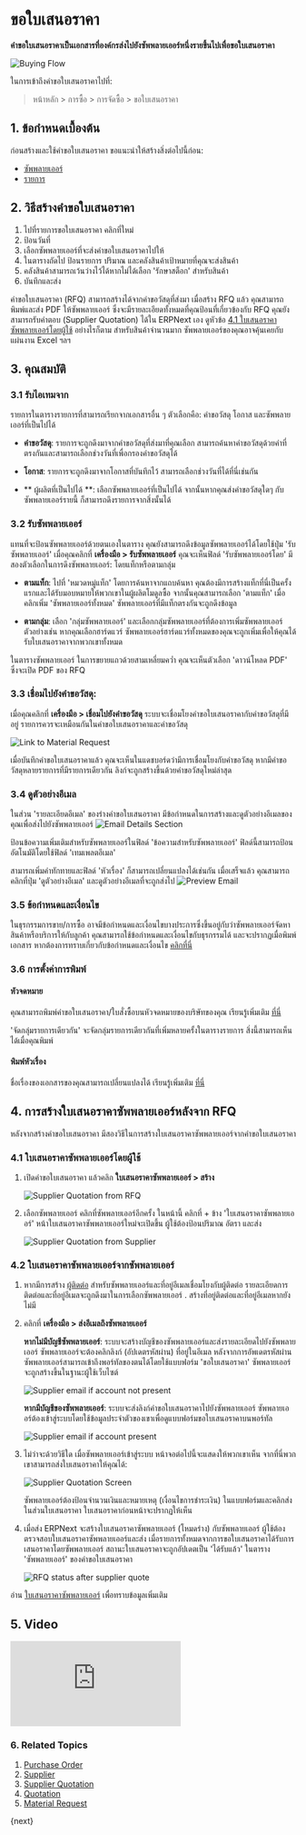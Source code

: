 <!-- add-breadcrumbs -->
# ขอใบเสนอราคา

**คำขอใบเสนอราคาเป็นเอกสารที่องค์กรส่งไปยังซัพพลายเออร์หนึ่งรายขึ้นไปเพื่อขอใบเสนอราคา**

![Buying Flow](/docs/assets/img/buying/buying_flow_rfq.png)

ในการเข้าถึงคำขอใบเสนอราคาไปที่:
> หน้าหลัก > การซื้อ > การจัดซื้อ > ขอใบเสนอราคา

## 1. ข้อกำหนดเบื้องต้น
ก่อนสร้างและใช้คำขอใบเสนอราคา ขอแนะนำให้สร้างสิ่งต่อไปนี้ก่อน:

* [ซัพพลายเออร์](/docs/user/manual/th/buying/supplier)
* [รายการ](/docs/user/manual/th/stock/item)

## 2. วิธีสร้างคำขอใบเสนอราคา
1. ไปที่รายการขอใบเสนอราคา คลิกที่ใหม่
2. ป้อนวันที่
3. เลือกซัพพลายเออร์ที่จะส่งคำขอใบเสนอราคาไปให้
4. ในตารางถัดไป ป้อนรายการ ปริมาณ และคลังสินค้าเป้าหมายที่คุณจะส่งสินค้า
1. คลังสินค้าสามารถเว้นว่างไว้ได้หากไม่ได้เลือก 'รักษาสต็อก' สำหรับสินค้า
5. บันทึกและส่ง

คำขอใบเสนอราคา (RFQ) สามารถสร้างได้จากคำขอวัสดุที่ส่งมา เมื่อสร้าง RFQ แล้ว คุณสามารถพิมพ์และส่ง PDF ให้ซัพพลายเออร์ ซึ่งจะมีรายละเอียดทั้งหมดที่คุณป้อนที่เกี่ยวข้องกับ RFQ คุณยังสามารถรับคำตอบ (Supplier Quotation) ได้ใน ERPNext เอง ดูหัวข้อ [4.1 ใบเสนอราคาซัพพลายเออร์โดยผู้ใช้](#41-supplier-quotation-by-user)
อย่างไรก็ตาม สำหรับสินค้าจำนวนมาก ซัพพลายเออร์ของคุณอาจคุ้นเคยกับแผ่นงาน Excel ฯลฯ

## 3. คุณสมบัติ

### 3.1 รับไอเทมจาก
รายการในตารางรายการที่สามารถเรียกจากเอกสารอื่น ๆ ตัวเลือกคือ: คำขอวัสดุ โอกาส และซัพพลายเออร์ที่เป็นไปได้

* **คำขอวัสดุ**: รายการจะถูกดึงมาจากคำขอวัสดุที่ส่งมาที่คุณเลือก สามารถค้นหาคำขอวัสดุด้วยคำที่ตรงกันและสามารถเลือกช่วงวันที่เพื่อกรองคำขอวัสดุได้

* **โอกาส**: รายการจะถูกดึงมาจากโอกาสที่บันทึกไว้ สามารถเลือกช่วงวันที่ได้ที่นี่เช่นกัน

* ** ผู้ผลิตที่เป็นไปได้ **: เลือกซัพพลายเออร์ที่เป็นไปได้ จากนั้นหากคุณส่งคำขอวัสดุใดๆ กับซัพพลายเออร์รายนี้ ก็สามารถดึงรายการจากสิ่งนั้นได้

### 3.2 รับซัพพลายเออร์
แทนที่จะป้อนซัพพลายเออร์ด้วยตนเองในตาราง คุณยังสามารถดึงข้อมูลซัพพลายเออร์ได้โดยใช้ปุ่ม 'รับซัพพลายเออร์' เมื่อคุณคลิกที่ **เครื่องมือ > รับซัพพลายเออร์** คุณจะเห็นฟิลด์ 'รับซัพพลายเออร์โดย' มีสองตัวเลือกในการดึงซัพพลายเออร์: โดยแท็กหรือตามกลุ่ม

* **ตามแท็ก**: ไปที่ 'หมวดหมู่แท็ก' โดยการค้นหาจากแถบค้นหา คุณต้องมีการสร้างแท็กที่นี่เป็นครั้งแรกและได้รับมอบหมายให้พวกเขาในผู้ผลิตโมดูลซื้อ จากนั้นคุณสามารถเลือก 'ตามแท็ก' เมื่อคลิกเพิ่ม 'ซัพพลายเออร์ทั้งหมด' ซัพพลายเออร์ที่มีแท็กตรงกันจะถูกดึงข้อมูล

* **ตามกลุ่ม**: เลือก 'กลุ่มซัพพลายเออร์' และเลือกกลุ่มซัพพลายเออร์ที่ต้องการเพิ่มซัพพลายเออร์ ตัวอย่างเช่น หากคุณเลือกฮาร์ดแวร์ ซัพพลายเออร์ฮาร์ดแวร์ทั้งหมดของคุณจะถูกเพิ่มเพื่อให้คุณได้รับใบเสนอราคาจากพวกเขาทั้งหมด

ในตารางซัพพลายเออร์ ในการขยายแถวด้วยสามเหลี่ยมคว่ำ คุณจะเห็นตัวเลือก 'ดาวน์โหลด PDF' ซึ่งจะเปิด PDF ของ RFQ

### 3.3 เชื่อมไปยังคำขอวัสดุ:
เมื่อคุณคลิกที่ **เครื่องมือ > เชื่อมไปยังคำขอวัสดุ** ระบบจะเชื่อมโยงคำขอใบเสนอราคากับคำขอวัสดุที่มีอยู่ รายการควรจะเหมือนกันในคำขอใบเสนอราคาและคำขอวัสดุ

![Link to Material Request]({{docs_base_url}}/assets/img/buying/link-to-material-request.png)

เมื่อบันทึกคำขอใบเสนอราคาแล้ว คุณจะเห็นในแดชบอร์ดว่ามีการเชื่อมโยงกับคำขอวัสดุ
หากมีคำขอวัสดุหลายรายการที่มีรายการเดียวกัน ลิงก์จะถูกสร้างขึ้นด้วยคำขอวัสดุใหม่ล่าสุด

### 3.4 ดูตัวอย่างอีเมล
ในส่วน 'รายละเอียดอีเมล' ของร่างคำขอใบเสนอราคา มีข้อกำหนดในการสร้างและดูตัวอย่างอีเมลของคุณเพื่อส่งไปยังซัพพลายเออร์
![Email Details Section]({{docs_base_url}}/assets/img/buying/email-details-section.png)

ป้อนข้อความเพิ่มเติมสำหรับซัพพลายเออร์ในฟิลด์ 'ข้อความสำหรับซัพพลายเออร์' ฟิลด์นี้สามารถป้อนอัตโนมัติโดยใช้ฟิลด์ 'เทมเพลตอีเมล'

สามารถเพิ่มคำทักทายและฟิลด์ 'หัวเรื่อง' ก็สามารถเปลี่ยนแปลงได้เช่นกัน เมื่อเสร็จแล้ว คุณสามารถคลิกที่ปุ่ม 'ดูตัวอย่างอีเมล' และดูตัวอย่างอีเมลที่จะถูกส่งไป
![Preview Email]({{docs_base_url}}/assets/img/buying/email-preview.png)

### 3.5 ข้อกำหนดและเงื่อนไข

ในธุรกรรมการขาย/การซื้อ อาจมีข้อกำหนดและเงื่อนไขบางประการซึ่งขึ้นอยู่กับว่าซัพพลายเออร์จัดหาสินค้าหรือบริการให้กับลูกค้า คุณสามารถใช้ข้อกำหนดและเงื่อนไขกับธุรกรรมได้ และจะปรากฏเมื่อพิมพ์เอกสาร หากต้องการทราบเกี่ยวกับข้อกำหนดและเงื่อนไข [คลิกที่นี่](/docs/user/manual/th/setting-up/print/terms-and-conditions)

### 3.6 การตั้งค่าการพิมพ์
#### หัวจดหมาย
คุณสามารถพิมพ์คำขอใบเสนอราคา/ใบสั่งซื้อบนหัวจดหมายของบริษัทของคุณ เรียนรู้เพิ่มเติม [ที่นี่](/docs/user/manual/th/setting-up/print/letter-head)

'จัดกลุ่มรายการเดียวกัน' จะจัดกลุ่มรายการเดียวกันที่เพิ่มหลายครั้งในตารางรายการ สิ่งนี้สามารถเห็นได้เมื่อคุณพิมพ์

#### พิมพ์หัวเรื่อง
ชื่อเรื่องของเอกสารของคุณสามารถเปลี่ยนแปลงได้ เรียนรู้เพิ่มเติม [ที่นี่](/docs/user/manual/th/setting-up/print/print-headings)

## 4. การสร้างใบเสนอราคาซัพพลายเออร์หลังจาก RFQ
หลังจากสร้างคำขอใบเสนอราคา มีสองวิธีในการสร้างใบเสนอราคาซัพพลายเออร์จากคำขอใบเสนอราคา

### 4.1 ใบเสนอราคาซัพพลายเออร์โดยผู้ใช้

1. เปิดคำขอใบเสนอราคา แล้วคลิก **ใบเสนอราคาซัพพลายเออร์ > สร้าง**

    ![Supplier Quotation from RFQ]({{docs_base_url}}/assets/img/buying/make-supplier-quotation-from-rfq.png)

2. เลือกซัพพลายเออร์ คลิกที่ซัพพลายเออร์อีกครั้ง ในหน้านี้ คลิกที่ + ข้าง 'ใบเสนอราคาซัพพลายเออร์' หน้าใบเสนอราคาซัพพลายเออร์ใหม่จะเปิดขึ้น ผู้ใช้ต้องป้อนปริมาณ อัตรา และส่ง

    ![Supplier Quotation from Supplier]({{docs_base_url}}/assets/img/buying/supplier-quotation-from-sup.png)

### 4.2 ใบเสนอราคาซัพพลายเออร์จากซัพพลายเออร์

1. หากมีการสร้าง [ผู้ติดต่อ](/docs/user/manual/th/CRM/contact) สำหรับซัพพลายเออร์และที่อยู่อีเมลเชื่อมโยงกับผู้ติดต่อ รายละเอียดการติดต่อและที่อยู่อีเมลจะถูกดึงมาในการเลือกซัพพลายเออร์ . สร้างที่อยู่ติดต่อและที่อยู่อีเมลหากยังไม่มี

2. คลิกที่ **เครื่องมือ > ส่งอีเมลถึงซัพพลายเออร์**

    **หากไม่มีบัญชีซัพพลายเออร์**: ระบบจะสร้างบัญชีของซัพพลายเออร์และส่งรายละเอียดไปยังซัพพลายเออร์ ซัพพลายเออร์จะต้องคลิกลิงก์ (อัปเดตรหัสผ่าน) ที่อยู่ในอีเมล หลังจากการอัพเดตรหัสผ่าน ซัพพลายเออร์สามารถเข้าถึงพอร์ทัลของตนได้โดยใช้แบบฟอร์ม 'ขอใบเสนอราคา' ซัพพลายเออร์จะถูกสร้างขึ้นในฐานะผู้ใช้เว็บไซต์

    ![Supplier email if account not present]({{docs_base_url}}/assets/img/buying/supplier-email-with-update-password.png)


    **หากมีบัญชีของซัพพลายเออร์**: ระบบจะส่งลิงก์คำขอใบเสนอราคาไปยังซัพพลายเออร์ ซัพพลายเออร์ต้องเข้าสู่ระบบโดยใช้ข้อมูลประจำตัวของเขาเพื่อดูแบบฟอร์มขอใบเสนอราคาบนพอร์ทัล

    ![Supplier email if account present]({{docs_base_url}}/assets/img/buying/supplier-email-normal.png)

3. ไม่ว่าจะด้วยวิธีใด เมื่อซัพพลายเออร์เข้าสู่ระบบ หน้าจอต่อไปนี้จะแสดงให้พวกเขาเห็น จากที่นี่พวกเขาสามารถส่งใบเสนอราคาให้คุณได้:

    ![Supplier Quotation Screen]({{docs_base_url}}/assets/img/buying/rfq-supplier-quotation.png)

    ซัพพลายเออร์ต้องป้อนจำนวนเงินและหมายเหตุ (เงื่อนไขการชำระเงิน) ในแบบฟอร์มและคลิกส่ง ในส่วนใบเสนอราคา ใบเสนอราคาก่อนหน้าจะปรากฏให้เห็น

4. เมื่อส่ง ERPNext จะสร้างใบเสนอราคาซัพพลายเออร์ (โหมดร่าง) กับซัพพลายเออร์ ผู้ใช้ต้องตรวจสอบใบเสนอราคาซัพพลายเออร์และส่ง เมื่อรายการทั้งหมดจากการขอใบเสนอราคาได้รับการเสนอราคาโดยซัพพลายเออร์ สถานะใบเสนอราคาจะถูกอัปเดตเป็น 'ได้รับแล้ว' ในตาราง 'ซัพพลายเออร์' ของคำขอใบเสนอราคา

    ![RFQ status after supplier quote]({{docs_base_url}}/assets/img/buying/rfq-supplier-quoted.png)

อ่าน [ใบเสนอราคาซัพพลายเออร์](/docs/user/manual/th/buying/supplier-quotation) เพื่อทราบข้อมูลเพิ่มเติม

## 5. Video
<div class="embed-container">
    <iframe src="https://www.youtube.com/embed/q85GFvWfZGI?rel=0" frameborder="0" allow="autoplay; encrypted-media" allowfullscreen>
    </iframe>
</div>


### 6. Related Topics
1. [Purchase Order](/docs/user/manual/th/buying/purchase-order)
1. [Supplier](/docs/user/manual/th/buying/supplier)
1. [Supplier Quotation](/docs/user/manual/th/buying/supplier-quotation)
1. [Quotation](/docs/user/manual/th/selling/quotation)
1. [Material Request](/docs/user/manual/th/stock/material-request)

{next}
